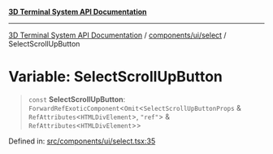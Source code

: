 [**3D Terminal System API Documentation**](../../../../README.md)

***

[3D Terminal System API Documentation](../../../../README.md) / [components/ui/select](../README.md) / SelectScrollUpButton

# Variable: SelectScrollUpButton

> `const` **SelectScrollUpButton**: `ForwardRefExoticComponent`\<`Omit`\<`SelectScrollUpButtonProps` & `RefAttributes`\<`HTMLDivElement`\>, `"ref"`\> & `RefAttributes`\<`HTMLDivElement`\>\>

Defined in: [src/components/ui/select.tsx:35](https://github.com/Dicommunitas/ThreeJS_Terminal_3D/blob/6f042d4d64a35f8821f49bdbe82798f7999e9e5c/src/components/ui/select.tsx#L35)
